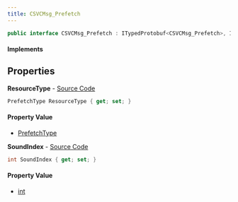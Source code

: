 ```yaml
---
title: CSVCMsg_Prefetch
---
```


```csharp
public interface CSVCMsg_Prefetch : ITypedProtobuf<CSVCMsg_Prefetch>, INativeHandle, INetMessage<CSVCMsg_Prefetch>, IDisposable
```

#### Implements

## Properties

**ResourceType** - [Source Code](https://github.com/swiftly-solution/swiftlys2/blob/master/managed/src/SwiftlyS2.Generated/Protobufs/Interfaces/CSVCMsg_Prefetch.cs#L21)

```csharp
PrefetchType ResourceType { get; set; }
```

#### Property Value

- [PrefetchType](/docs/api/shared/protobufdefinitions/prefetchtype)

**SoundIndex** - [Source Code](https://github.com/swiftly-solution/swiftlys2/blob/master/managed/src/SwiftlyS2.Generated/Protobufs/Interfaces/CSVCMsg_Prefetch.cs#L18)

```csharp
int SoundIndex { get; set; }
```

#### Property Value

- [int](https://learn.microsoft.com/dotnet/api/system.int32)

